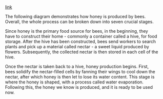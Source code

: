 [link](https://www.ielts-writing.info/EXAM/academic_writing_samples_task_1/1124/)

The following diagram demonstrates how honey is produced by bees. Overall, the whole process can be broken down into seven crucial stages.

Since honey is the primary food source for bees, in the beginning, they have to construct their home - commonly a container called a hive, for food storage. After the hive has been constructed, bees send workers to search plants and pick up a material called nectar - a sweet liquid produced by flowers. Subsequently, the collected nectar is then stored in each cell of the hive.

Once the nectar is taken back to a hive, honey production begins. First, bees solidify the nectar-filled cells by fanning their wings to cool down the nectar, after which honey is then let to lose its water content. This stage is where the honey is shaped, with a process called water evaporation. Following this, the honey we know is produced, and it is ready to be used now.